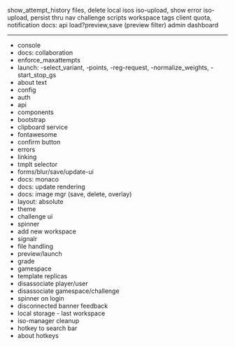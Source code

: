 show_attempt_history
files, delete local isos
iso-upload, show error
iso-upload, persist thru nav
challenge scripts
workspace tags
client quota, notification
docs: api load?preview,save (preview filter)
admin dashboard

----
- console
- docs: collaboration
- enforce_maxattempts
- launch: -select_variant, -points, -reg-request, -normalize_weights, -start_stop_gs
- about text
- config
- auth
- api
- components
- bootstrap
- clipboard service
- fontawesome
- confirm button
- errors
- linking
- tmplt selector
- forms/blur/save/update-ui
- docs: monaco
- docs: update rendering
- docs: image mgr (save, delete, overlay)
- layout: absolute
- theme
- challenge ui
- spinner
- add new workspace
- signalr
- file handling
- preview/launch
- grade
- gamespace
- template replicas
- disassociate player/user
- disassociate gamespace/challenge
- spinner on login
- disconnected banner feedback
- local storage - last workspace
- iso-manager cleanup
- hotkey to search bar
- about hotkeys
